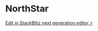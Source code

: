 # NorthStar

[Edit in StackBlitz next generation editor ⚡️](https://stackblitz.com/~/github.com/Rudra9800/NorthStar)